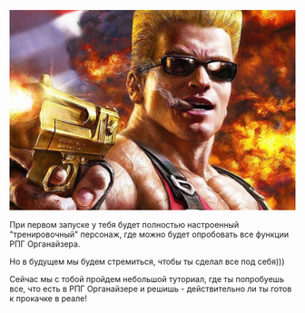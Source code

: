 ![035](../../static/img/тренировочный_перс)

При первом запуске у тебя будет полностью настроенный "тренировочный" персонаж, где можно будет опробовать все функции РПГ Органайзера. 

Но в будущем мы будем стремиться, чтобы ты сделал все под себя)))

Сейчас мы с тобой пройдем небольшой туториал, где ты попробуешь все, что есть в РПГ Органайзере и решишь - действительно ли ты готов к прокачке в реале!
